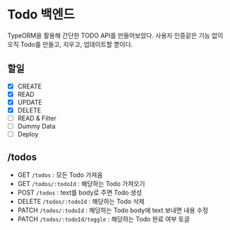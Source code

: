 # Todo 백엔드

TypeORM을 활용해 간단한 TODO API를 만들어보았다. 사용자 인증같은 기능 없이 오직 Todo를 만들고, 지우고, 업데이트할 뿐이다.

## 할일

- [x] CREATE
- [x] READ
- [x] UPDATE
- [x] DELETE
- [ ] READ & Filter
- [ ] Dummy Data
- [ ] Deploy

## /todos

- GET `/todos` : 모든 Todo 가져옴
- GET `/todos/:todoId` : 해당하는 Todo 가져오기
- POST `/todos` : text를 body로 주면 Todo 생성
- DELETE `/todos/:todoId` : 해당하는 Todo 삭제
- PATCH `/todos/:todoId` : 해당하는 Todo body에 text 보내면 내용 수정
- PATCH `/todos/:todoId/toggle` : 해당하는 Todo 완료 여부 토글
